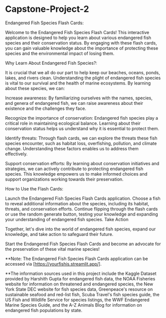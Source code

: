 # Capstone-Project-2

Endangered Fish Species Flash Cards:

Welcome to the Endangered Fish Species Flash Cards! This interactive application is designed to help you learn about various endangered fish species and their conservation status. By engaging with these flash cards, you can gain valuable knowledge about the importance of protecting these species and the environmental impact of losing them.

Why Learn About Endangered Fish Species?:

It is crucial that we all do our part to help keep our beaches, oceans, ponds, lakes, and rivers clean. Understanding the plight of endangered fish species is vital to our survival and the health of marine ecosystems. By learning about these species, we can:

Increase awareness: By familiarizing ourselves with the names, species, and genera of endangered fish, we can raise awareness about their existence and the challenges they face.

Recognize the importance of conservation: Endangered fish species play a critical role in maintaining ecological balance. Learning about their conservation status helps us understand why it is essential to protect them.

Identify threats: Through flash cards, we can explore the threats these fish species encounter, such as habitat loss, overfishing, pollution, and climate change. Understanding these factors enables us to address them effectively.

Support conservation efforts: By learning about conservation initiatives and strategies, we can actively contribute to protecting endangered fish species. This knowledge empowers us to make informed choices and support organizations working towards their preservation.

How to Use the Flash Cards:

Launch the Endangered Fish Species Flash Cards application.
Choose a fish to reveal additional information about the species, including its habitat, threats, and conservation efforts.
Continue flipping through the flash cards or use the random generate button, testing your knowledge and expanding your understanding of endangered fish species.
Take Action

Together, let's dive into the world of endangered fish species, expand our knowledge, and take action to safeguard their future.

Start the Endangered Fish Species Flash Cards and become an advocate for the preservation of these vital marine species!

**Note: The Endangered Fish Species Flash Cards application can be accessed via [https://yourfishis.streamlit.app/].


**The information sources used in this project include the Kaggle Dataset provided by Harshith Gupta for endangered fish data, the NOAA Fisheries website for information on threatened and endangered species, the New York State DEC website for fish species data, Greenpeace's resource on sustainable seafood and red-list fish, Scuba Travel's fish species guide, the US Fish and Wildlife Service for species listings, the WWF Endangered Marine Species Guide, and the A-Z Animals Blog for information on endangered fish populations by state.